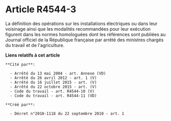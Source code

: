 # Article R4544-3

La définition des opérations sur les installations électriques ou dans leur voisinage ainsi que les modalités recommandées
pour leur exécution figurent dans les normes homologuées dont les références sont publiées au Journal officiel de la
République française par arrêté des ministres chargés du travail et de l'agriculture.

**Liens relatifs à cet article**

	**Cité par**:

	  - Arrêté du 13 mai 2004 - art. Annexe (VD)
	  - Arrêté du 26 avril 2012 - art. 1 (V)
	  - Arrêté du 16 juillet 2015 - art. (V)
	  - Arrêté du 22 octobre 2015 - art. (V)
	  - Code du travail - art. R4544-10 (V)
	  - Code du travail - art. R4544-11 (VD)

	**Créé par**:

	  - Décret n°2010-1118 du 22 septembre 2010 - art. 1
